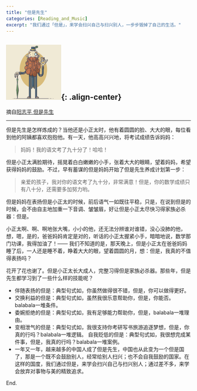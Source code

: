 ```yaml
---
title: "但是先生"
categories: [Reading_and_Music]
excerpt: "我们通过「但是」，来学会扫兴自己与扫兴别人，一步步毁掉了自己的生活。"
---
```



<img src="/images/mrbut.gif" width="150" height="150" alt="hacker"/>{: .align-center} 
---

摘自[阳志平 但是先生](http://mp.weixin.qq.com/s?__biz=MzA4ODM4ODQ3MQ==&mid=402056076&idx=1&sn=9c42053033e20471bfb163fcf8bfd998&scene=21#wechat_redirect)

----------

但是先生是怎样炼成的？当他还是小正太时，他有着圆圆的脸、大大的眼，每位看到他的阿姨都喜欢抱抱他。有一天，他高高兴兴地，将考试成绩告诉妈妈：

> 妈妈！我的语文考了九十分了！哈哈！

但是小正太满脸期待，摇晃着白白嫩嫩的小手，张着大大的眼睛，望着妈妈，希望获得妈妈的鼓励。不过，早有蓄谋的但是妈妈开始了但是先生养成计划第一步：

> 亲爱的孩子，我对你的语文考了九十分，非常满意！但是，你的数学成绩只有八十分，还需要多加努力哟。

但是妈妈在表扬但是小正太的时候，前后语气一如既往平稳，只是，在说到但是的时候，会不由自主地加重一下音调、皱皱眉，好让但是小正太尽快习得家族必杀器：但是。

小正太啊、啊、啊地张大嘴，小小的他，还无法分辨谁对谁错，没心没肺的他，想，嗯，是的，爸爸妈妈肯定是对的，听话的小正太握紧小手，暗暗地说，数学那门功课，我得加油了！—— 我们不知道的是，那天晚上，但是小正太在爸爸妈妈睡了后，一人还是睡不着，睁着大大的眼，望着圆圆的月，想：但是，我真的不值得表扬吗？

花开了花也谢了。但是小正太长大成人，完整习得但是家族必杀器。那些年，但是先生都学习到了一些什么样的技能呢？

- 伴随表扬的但是：典型句式如，你虽然做得很不错，但是，你可以做得更好。
- 交换利益的但是：典型句式如，虽然我很乐意帮助你，但是，你能否。balabala一堆条件。
- 委婉拒绝的但是：典型句式如，我有足够能力帮助你，但是，balabala一堆理由。
- 变相泄气的但是：典型句式如，我很支持你考研写书旅游追逐梦想，但是，你真的行吗？balabala一堆逻辑。
自我贬低的但是：典型句式如，我很想完成某件事，但是，我真的行吗？balabala一堆案例。
- 一年又一年，越来越多的中国人成了但是先生，中国也从此变为一个但是国了，那是一个既不会鼓励别人，经常给别人扫兴；也不会自我鼓励的国家。在这样的国度，我们通过但是，来学会扫兴自己与扫兴别人；通过差不多，来学会放弃对事物与美的精致追求。

End.
